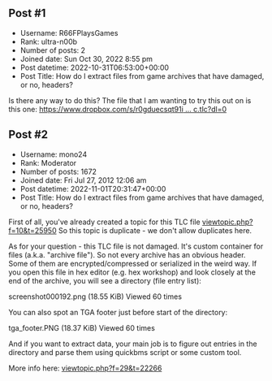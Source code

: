 ## Post #1
- Username: R66FPlaysGames
- Rank: ultra-n00b
- Number of posts: 2
- Joined date: Sun Oct 30, 2022 8:55 pm
- Post datetime: 2022-10-31T06:53:00+00:00
- Post Title: How do I extract files from game archives that have damaged, or no, headers?

Is there any way to do this? The file that I am wanting to try this out on is this one: [https://www.dropbox.com/s/r0gduecsqt91i ... c.tlc?dl=0](https://www.dropbox.com/s/r0gduecsqt91isw/RoadLoc.tlc?dl=0)
## Post #2
- Username: mono24
- Rank: Moderator
- Number of posts: 1672
- Joined date: Fri Jul 27, 2012 12:06 am
- Post datetime: 2022-11-01T20:31:47+00:00
- Post Title: How do I extract files from game archives that have damaged, or no, headers?

First of all, you've already created a topic for this TLC file [viewtopic.php?f=10&t=25950](https://forum.xentax.com/viewtopic.php?f=10&t=25950)
So this topic is duplicate - we don't allow duplicates here.  


As for your question - this TLC file is not damaged. It's custom container for files (a.k.a. "archive file").
So not every archive has an obvious header. Some of them are encrypted/compressed or serialized in the weird way.
If you open this file in hex editor (e.g. hex workshop) and look closely at the end of the archive, you will see a directory (file entry list):



screenshot000192.png (18.55 KiB) Viewed 60 times



You can also spot an TGA footer just before start of the directory:



tga_footer.PNG (18.37 KiB) Viewed 60 times



And if you want to extract data, your main job is to figure out entries in the directory and parse them using quickbms script or some custom tool.

More info here: [viewtopic.php?f=29&t=22266](https://forum.xentax.com/viewtopic.php?f=29&t=22266)
